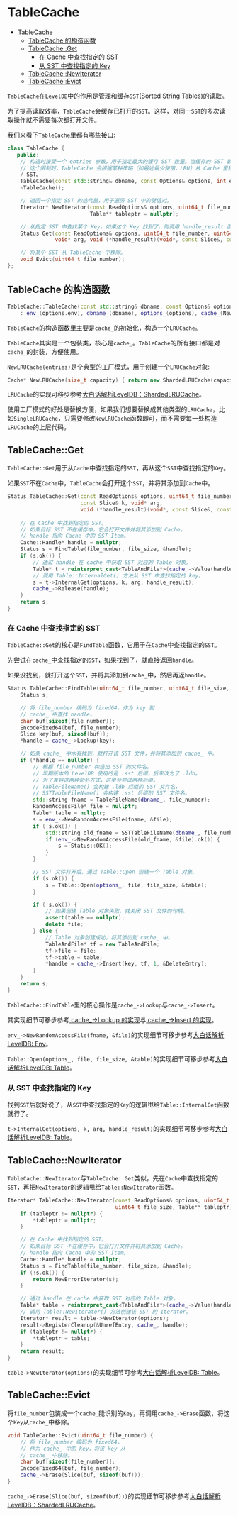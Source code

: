 # TableCache

- [TableCache](#tablecache)
  - [TableCache 的构造函数](#tablecache-的构造函数)
  - [TableCache::Get](#tablecacheget)
    - [在 Cache 中查找指定的 SST](#在-cache-中查找指定的-sst)
    - [从 SST 中查找指定的 Key](#从-sst-中查找指定的-key)
  - [TableCache::NewIterator](#tablecachenewiterator)
  - [TableCache::Evict](#tablecacheevict)

`TableCache`在`LevelDB`中的作用是管理和缓存`SST`(Sorted String Tables)的读取。

为了提高读取效率，`TableCache`会缓存已打开的`SST`。这样，对同一`SST`的多次读取操作就不需要每次都打开文件。

我们来看下`TableCache`里都有哪些接口:

```cpp
class TableCache {
   public:
    // 构造时接受一个 entries 参数，用于指定最大的缓存 SST 数量。当缓存的 SST 数量超过
    // 这个限制时，TableCache 会根据某种策略（如最近最少使用，LRU）从 Cache 里移除一些
    / SST。
    TableCache(const std::string& dbname, const Options& options, int entries);
    ~TableCache();

    // 返回一个指定 SST 的迭代器，用于遍历 SST 中的键值对。
    Iterator* NewIterator(const ReadOptions& options, uint64_t file_number, uint64_t file_size,
                          Table** tableptr = nullptr);

    // 从指定 SST 中查找某个 Key。如果这个 Key 找到了，则调用 handle_result 函数。
    Status Get(const ReadOptions& options, uint64_t file_number, uint64_t file_size, const Slice& k,
               void* arg, void (*handle_result)(void*, const Slice&, const Slice&));

    // 将某个 SST 从 TableCache 中移除。
    void Evict(uint64_t file_number);
};
```

## TableCache 的构造函数

```cpp
TableCache::TableCache(const std::string& dbname, const Options& options, int entries)
    : env_(options.env), dbname_(dbname), options_(options), cache_(NewLRUCache(entries)) {}
```

`TableCache`的构造函数里主要是`cache_`的初始化，构造一个`LRUCache`。

`TableCache`其实是一个包装类，核心是`cache_`。`TableCache`的所有接口都是对`cache_`的封装，方便使用。

`NewLRUCache(entries)`是个典型的工厂模式，用于创建一个`LRUCache`对象:

```cpp
Cache* NewLRUCache(size_t capacity) { return new ShardedLRUCache(capacity); }
```

`LRUCache`的实现可移步参考[大白话解析LevelDB：ShardedLRUCache](https://blog.csdn.net/sinat_38293503/article/details/136381787)。

使用工厂模式的好处是替换方便，如果我们想要替换成其他类型的`LRUCache`，比如`SingleLRUCache`，只需要修改`NewLRUCache`函数即可，而不需要每一处构造`LRUCache`的上层代码。

## TableCache::Get

`TableCache::Get`用于从`Cache`中查找指定的`SST`，再从这个`SST`中查找指定的`Key`。

如果`SST`不在`Cache`中，`TableCache`会打开这个`SST`，并将其添加到`Cache`中。

```cpp
Status TableCache::Get(const ReadOptions& options, uint64_t file_number, uint64_t file_size,
                       const Slice& k, void* arg,
                       void (*handle_result)(void*, const Slice&, const Slice&)) {
    
    // 在 Cache 中找到指定的 SST。
    // 如果目标 SST 不在缓存中，它会打开文件并将其添加到 Cache。
    // handle 指向 Cache 中的 SST Item。
    Cache::Handle* handle = nullptr;
    Status s = FindTable(file_number, file_size, &handle);
    if (s.ok()) {
        // 通过 handle 在 cache 中获取 SST 对应的 Table 对象。
        Table* t = reinterpret_cast<TableAndFile*>(cache_->Value(handle))->table;
        // 调用 Table::InternalGet() 方法从 SST 中查找指定的 key。
        s = t->InternalGet(options, k, arg, handle_result);
        cache_->Release(handle);
    }
    return s;
}
```

### 在 Cache 中查找指定的 SST

`TableCache::Get`的核心是`FindTable`函数，它用于在`Cache`中查找指定的`SST`。

先尝试在`cache_`中查找指定的`SST`，如果找到了，就直接返回`handle`。

如果没找到，就打开这个`SST`，并将其添加到`cache_`中，然后再返`handle`。

```cpp
Status TableCache::FindTable(uint64_t file_number, uint64_t file_size, Cache::Handle** handle) {
    Status s;

    // 将 file_number 编码为 fixed64，作为 key 到
    // cache_ 中查找 handle。
    char buf[sizeof(file_number)];
    EncodeFixed64(buf, file_number);
    Slice key(buf, sizeof(buf));
    *handle = cache_->Lookup(key);

    // 如果 cache_ 中木有找到，就打开该 SST 文件，并将其添加到 cache_ 中。
    if (*handle == nullptr) {
        // 根据 file_number 构造出 SST 的文件名。
        // 早期版本的 LevelDB 使用的是 .sst 后缀，后来改为了 .ldb。
        // 为了兼容这两种命名方式，这里会尝试两种后缀。
        // TableFileName() 会构建 .ldb 后缀的 SST 文件名，
        // SSTTableFileName() 会构建 .sst 后缀的 SST 文件名。
        std::string fname = TableFileName(dbname_, file_number);
        RandomAccessFile* file = nullptr;
        Table* table = nullptr;
        s = env_->NewRandomAccessFile(fname, &file);
        if (!s.ok()) {
            std::string old_fname = SSTTableFileName(dbname_, file_number);
            if (env_->NewRandomAccessFile(old_fname, &file).ok()) {
                s = Status::OK();
            }
        }

        // SST 文件打开后，通过 Table::Open 创建一个 Table 对象。
        if (s.ok()) {
            s = Table::Open(options_, file, file_size, &table);
        }

        if (!s.ok()) {
            // 如果创建 Table 对象失败，就关闭 SST 文件的句柄。
            assert(table == nullptr);
            delete file;
        } else {
            // Table 对象创建成功，将其添加到 cache_ 中。
            TableAndFile* tf = new TableAndFile;
            tf->file = file;
            tf->table = table;
            *handle = cache_->Insert(key, tf, 1, &DeleteEntry);
        }
    }
    return s;
}
```
`TableCache::FindTable`里的核心操作是`cache_->Lookup`与`cache_->Insert`。

其实现细节可移步参考[ cache_->Lookup 的实现](https://blog.csdn.net/sinat_38293503/article/details/136381787?csdn_share_tail=%7B%22type%22%3A%22blog%22%2C%22rType%22%3A%22article%22%2C%22rId%22%3A%22136381787%22%2C%22source%22%3A%22sinat_38293503%22%7D#ShardedLRUCacheLookupconst_Slice_key_169)与[ cache_->Insert 的实现](https://blog.csdn.net/sinat_38293503/article/details/136381787?csdn_share_tail=%7B%22type%22%3A%22blog%22%2C%22rType%22%3A%22article%22%2C%22rId%22%3A%22136381787%22%2C%22source%22%3A%22sinat_38293503%22%7D#ShardedLRUCacheInsertconst_Slice_key_void_value_size_t_charge_void_deleterconst_Slice_key_void_value_106)。

`env_->NewRandomAccessFile(fname, &file)`的实现细节可移步参考[大白话解析LevelDB: Env](https://blog.csdn.net/sinat_38293503/article/details/135310073#PosixEnvNewRandomAccessFileconst_stdstring_filename_RandomAccessFile_result_552)。

`Table::Open(options_, file, file_size, &table)`的实现细节可移步参考[大白话解析LevelDB: Table](https://blog.csdn.net/sinat_38293503/article/details/136222084?csdn_share_tail=%7B%22type%22%3A%22blog%22%2C%22rType%22%3A%22article%22%2C%22rId%22%3A%22136222084%22%2C%22source%22%3A%22sinat_38293503%22%7D#TableOpen_29)。

### 从 SST 中查找指定的 Key

找到`SST`后就好说了，从`SST`中查找指定的`Key`的逻辑甩给`Table::InternalGet`函数就行了。

`t->InternalGet(options, k, arg, handle_result)`的实现细节可移步参考[大白话解析LevelDB: Table](https://blog.csdn.net/sinat_38293503/article/details/136222084?csdn_share_tail=%7B%22type%22%3A%22blog%22%2C%22rType%22%3A%22article%22%2C%22rId%22%3A%22136222084%22%2C%22source%22%3A%22sinat_38293503%22%7D#TableInternalGet_336)。

## TableCache::NewIterator

`TableCache::NewIterator`与`TableCache::Get`类似，先在`Cache`中查找指定的`SST`，再把`NewIterator`的逻辑甩给`Table::NewIterator`函数。

```cpp
Iterator* TableCache::NewIterator(const ReadOptions& options, uint64_t file_number,
                                  uint64_t file_size, Table** tableptr) {
    if (tableptr != nullptr) {
        *tableptr = nullptr;
    }

    // 在 Cache 中找到指定的 SST。
    // 如果目标 SST 不在缓存中，它会打开文件并将其添加到 Cache。
    // handle 指向 Cache 中的 SST Item。
    Cache::Handle* handle = nullptr;
    Status s = FindTable(file_number, file_size, &handle);
    if (!s.ok()) {
        return NewErrorIterator(s);
    }

    // 通过 handle 在 cache 中获取 SST 对应的 Table 对象。
    Table* table = reinterpret_cast<TableAndFile*>(cache_->Value(handle))->table;
    // 调用 Table::NewIterator() 方法创建该 SST 的 Iterator。
    Iterator* result = table->NewIterator(options);
    result->RegisterCleanup(&UnrefEntry, cache_, handle);
    if (tableptr != nullptr) {
        *tableptr = table;
    }
    return result;
}
```

`table->NewIterator(options)`的实现细节可参考[大白话解析LevelDB: Table](https://blog.csdn.net/sinat_38293503/article/details/136222084?csdn_share_tail=%7B%22type%22%3A%22blog%22%2C%22rType%22%3A%22article%22%2C%22rId%22%3A%22136222084%22%2C%22source%22%3A%22sinat_38293503%22%7D#TableNewIterator_280)。


## TableCache::Evict

将`file_number`包装成一个`cache_`能识别的`Key`，再调用`cache_->Erase`函数，将这个`Key`从`cache_`中移除。

```cpp
void TableCache::Evict(uint64_t file_number) {
    // 将 file_number 编码为 fixed64，
    // 作为 cache_ 中的 key，将该 key 从
    // cache_ 中移除。
    char buf[sizeof(file_number)];
    EncodeFixed64(buf, file_number);
    cache_->Erase(Slice(buf, sizeof(buf)));
}
```

`cache_->Erase(Slice(buf, sizeof(buf)))`的实现细节可移步参考[大白话解析LevelDB：ShardedLRUCache](https://blog.csdn.net/sinat_38293503/article/details/136381787?csdn_share_tail=%7B%22type%22%3A%22blog%22%2C%22rType%22%3A%22article%22%2C%22rId%22%3A%22136381787%22%2C%22source%22%3A%22sinat_38293503%22%7D#ShardLRUCacheEraseconst_Slice_key_195)。

